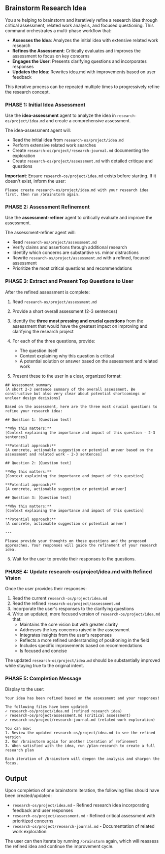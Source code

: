 ## Brainstorm Research Idea

You are helping to brainstorm and iteratively refine a research idea through critical assessment, related work analysis, and focused questioning. This command orchestrates a multi-phase workflow that:

- **Assesses the Idea**: Analyzes the initial idea with extensive related work research
- **Refines the Assessment**: Critically evaluates and improves the assessment to focus on key concerns
- **Engages the User**: Presents clarifying questions and incorporates responses
- **Updates the Idea**: Rewrites idea.md with improvements based on user feedback

This iterative process can be repeated multiple times to progressively refine the research concept.

### PHASE 1: Initial Idea Assessment

Use the **idea-assessment** agent to analyze the idea in `research-os/project/idea.md` and create a comprehensive assessment.

The idea-assessment agent will:
- Read the initial idea from `research-os/project/idea.md`
- Perform extensive related work searches
- Create `research-os/project/research-journal.md` documenting the exploration
- Create `research-os/project/assessment.md` with detailed critique and questions

**Important**: Ensure `research-os/project/idea.md` exists before starting. If it doesn't exist, inform the user:
```
Please create research-os/project/idea.md with your research idea first, then run /brainstorm again.
```

### PHASE 2: Assessment Refinement

Use the **assessment-refiner** agent to critically evaluate and improve the assessment.

The assessment-refiner agent will:
- Read `research-os/project/assessment.md`
- Verify claims and assertions through additional research
- Identify which concerns are substantive vs. minor distractions
- Rewrite `research-os/project/assessment.md` with a refined, focused assessment
- Prioritize the most critical questions and recommendations

### PHASE 3: Extract and Present Top Questions to User

After the refined assessment is complete:

1. Read `research-os/project/assessment.md`
2. Provide a short overall assessment (2-3 sentences)
2. Identify the **three most pressing and crucial questions** from the assessment that would have the greatest impact on improving and clarifying the research project
3. For each of the three questions, provide:
   - The question itself
   - Context explaining why this question is critical
   - A potential solution or answer based on the assessment and related work

4. Present these to the user in a clear, organized format:

```
## Assessment summary
[A short 2-3 sentence summary of the overall assessment. Be constructive but also very clear about potential shortcomings or unclear design decisions]

Based on the assessment, here are the three most crucial questions to refine your research idea:

## Question 1: [Question text]

**Why this matters:**
[Context explaining the importance and impact of this question - 2-3 sentences]

**Potential approach:**
[A concrete, actionable suggestion or potential answer based on the assessment and related work - 2-3 sentences]

## Question 2: [Question text]

**Why this matters:**
[Context explaining the importance and impact of this question]

**Potential approach:**
[A concrete, actionable suggestion or potential answer]

## Question 3: [Question text]

**Why this matters:**
[Context explaining the importance and impact of this question]

**Potential approach:**
[A concrete, actionable suggestion or potential answer]

---

Please provide your thoughts on these questions and the proposed approaches. Your responses will guide the refinement of your research idea.
```

5. Wait for the user to provide their responses to the questions.

### PHASE 4: Update research-os/project/idea.md with Refined Vision

Once the user provides their responses:

1. Read the current `research-os/project/idea.md`
2. Read the refined `research-os/project/assessment.md`
3. Incorporate the user's responses to the clarifying questions
4. Write an updated, more focused version of `research-os/project/idea.md` that:
   - Maintains the core vision but with greater clarity
   - Addresses the key concerns raised in the assessment
   - Integrates insights from the user's responses
   - Reflects a more refined understanding of positioning in the field
   - Includes specific improvements based on recommendations
   - Is focused and concise

The updated `research-os/project/idea.md` should be substantially improved while staying true to the original intent.

### PHASE 5: Completion Message

Display to the user:

```
Your idea has been refined based on the assessment and your responses!

The following files have been updated:
✓ research-os/project/idea.md (refined research idea)
✓ research-os/project/assessment.md (critical assessment)
✓ research-os/project/research-journal.md (related work exploration)

You can now:
1. Review the updated research-os/project/idea.md to see the refined version
2. Run /brainstorm again for another iteration of refinement
3. When satisfied with the idea, run /plan-research to create a full research plan

Each iteration of /brainstorm will deepen the analysis and sharpen the focus.
```

## Output

Upon completion of one brainstorm iteration, the following files should have been created/updated:

- `research-os/project/idea.md` - Refined research idea incorporating feedback and user responses
- `research-os/project/assessment.md` - Refined critical assessment with prioritized concerns
- `research-os/project/research-journal.md` - Documentation of related work exploration

The user can then iterate by running `/brainstorm` again, which will reassess the refined idea and continue the improvement cycle.
